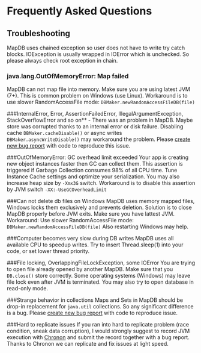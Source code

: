 Frequently Asked Questions
==========================

Troubleshooting
---------------

MapDB uses chained exception so user does not have to write try catch blocks.
IOException is usually wrapped in IOError which is unchecked. So please always check root exception in chain.

### java.lang.OutOfMemoryError: Map failed
MapDB can not map file into memory. Make sure you are using latest JVM (7+).
This is common problem on Windows (use Linux). Workaround is to use slower RandomAccessFile mode: `DBMaker.newRandomAccessFileDB(file)`
	

###InternalError, Error, AssertionFailedError, IllegalArgumentException, StackOverflowError and so on** -
There was an problem in MapDB. Maybe store was corrupted thanks to an internal error or disk failure.
Disabling cache  `DBMaker.cacheDisable()` or async writes `DBMaker.asyncWriteDisable()` may workaround the problem.
Please [create new bug report](https://github.com/jankotek/MapDB/issues/new) with code to reproduce this issue.

###OutOfMemoryError: GC overhead limit exceeded
Your app is creating new object instances faster then GC can collect them. This assertion is triggered if Garbage Collection consumes 98% of all CPU time.
Tune Instance Cache settings and optimize your serialization. 
You may also increase heap size by `-Xmx3G` switch. Workaround is to disable this assertion by JVM switch `-XX:-UseGCOverheadLimit`

###Can not delete db files on Windows
MapDB uses memory mapped files, Windows locks them exclusively and prevents deletion. Solution is to close MapDB properly before JVM exits. 
Make sure you have lattest JVM.  Workaround: Use slower RandomAccessFile mode: `DBMaker.newRandomAccessFileDB(file)`
Also restarting Windows may help. 


###Computer becomes very slow during DB writes
MapDB uses all available CPU to speedup writes. Try to insert Thread.sleep(1) into your code, or set lower thread priority.

###File locking, OverlappingFileLockException, some IOError
You are trying to open file already opened by another MapDB. Make sure that you `DB.close()` store correctly.
Some operating systems (Windows) may leave file lock even after JVM is terminated.
You may also try to open database in read-only mode.

###Strange behavior in collections
Maps and Sets in MapDB should be drop-in replacement for `java.util` collections. So any significant difference is a bug.
Please [create new bug report](https://github.com/jankotek/MapDB/issues/new) with code to reproduce issue.

###Hard to replicate issues
If you ran into hard to replicate problem (race condition, sneak data corruption),
I would strongly suggest to record JVM execution with [Chronon](http://www.chrononsystems.com/learn-more/products-overview) 
and submit the record together with a bug report. Thanks to Chronon we can replicate and fix issues at light speed.

